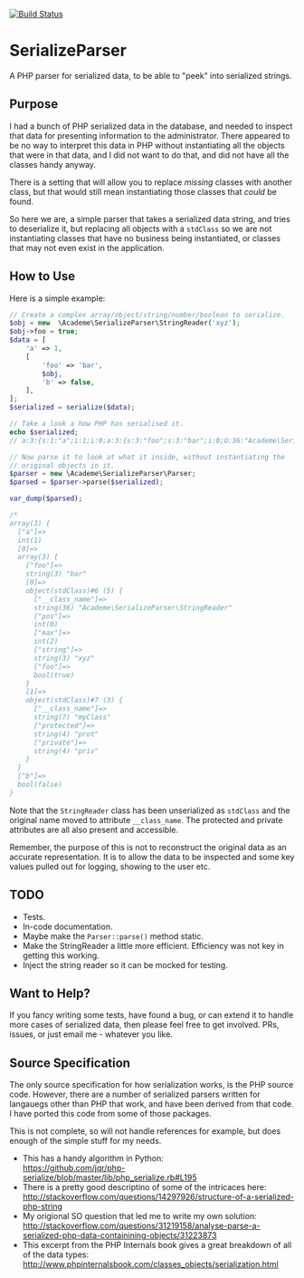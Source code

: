 [![Build Status](https://travis-ci.org/academe/SerializeParser.png?branch=master)](https://travis-ci.org/academe/SerializeParser)

# SerializeParser

A PHP parser for serialized data, to be able to "peek" into serialized strings.

## Purpose

I had a bunch of PHP serialized data in the database, and needed to inspect
that data for presenting information to the administrator. There appeared to be
no way to interpret this data in PHP without instantiating all the objects that
were in that data, and I did not want to do that, and did not have all the
classes handy anyway.

There is a setting that will allow you to replace *missing* classes with another
class, but that would still mean instantiating those classes that *could* be found.

So here we are, a simple parser that takes a serialized data string, and tries
to deserialize it, but replacing all objects with a `stdClass` so we are not
instantiating classes that have no business being instantiated, or classes that
may not even exist in the application.

## How to Use

Here is a simple example:

```php
// Create a complex array/object/string/number/boolean to serialize.
$obj = new  \Academe\SerializeParser\StringReader('xyz');
$obj->foo = true;
$data = [
    'a' => 1,
    [
        'foo' => 'bar',
        $obj,
        'b' => false,
    ],
];
$serialized = serialize($data);

// Take a look a how PHP has serialised it.
echo $serialized;
// a:3:{s:1:"a";i:1;i:0;a:3:{s:3:"foo";s:3:"bar";i:0;O:36:"Academe\SerializeParser\StringReader":4:{s:6:"*pos";i:0;s:6:"*max";i:2;s:9:"*string";s:3:"xyz";s:3:"foo";b:1;}i:1;O:7:"myClass":2:{s:12:"*protected";s:4:"prot";s:16:"myClassprivate";s:4:"priv";}}s:1:"b";b:0;}

// Now parse it to look at what it inside, without instantiating the
// original objects in it.
$parser = new \Academe\SerializeParser\Parser;
$parsed = $parser->parse($serialized);

var_dump($parsed);

/*
array(3) {
  ["a"]=>
  int(1)
  [0]=>
  array(3) {
    ["foo"]=>
    string(3) "bar"
    [0]=>
    object(stdClass)#6 (5) {
      ["__class_name"]=>
      string(36) "Academe\SerializeParser\StringReader"
      ["pos"]=>
      int(0)
      ["max"]=>
      int(2)
      ["string"]=>
      string(3) "xyz"
      ["foo"]=>
      bool(true)
    }
    [1]=>
    object(stdClass)#7 (3) {
      ["__class_name"]=>
      string(7) "myClass"
      ["protected"]=>
      string(4) "prot"
      ["private"]=>
      string(4) "priv"
    }
  }
  ["b"]=>
  bool(false)
}
```

Note that the `StringReader` class has been unserialized as `stdClass` and the original
name moved to attribute `__class_name`. The protected and private attributes are all
also present and accessible.

Remember, the purpose of this is not to reconstruct the original data as an accurate
representation. It is to allow the data to be inspected and some key values pulled out
for logging, showing to the user etc.

## TODO

* Tests.
* In-code documentation.
* Maybe make the `Parser::parse()` method static.
* Make the StringReader a little more efficient. Efficiency was not key in getting this working.
* Inject the string reader so it can be mocked for testing.

## Want to Help?

If you fancy writing some tests, have found a bug, or can extend it to handle more
cases of serialized data, then please feel free to get involved. PRs, issues, or just
email me - whatever you like.

## Source Specification

The only source specification for how serialization works, is the PHP source code.
However, there are a number of serialized parsers written for langauegs other than
PHP that work, and have been derived from that code. I have ported this code from
some of those packages.

This is not complete, so will not handle references for example, but does enough of
the simple stuff for my needs.

* This has a handy algorithm in Python:  
  https://github.com/jqr/php-serialize/blob/master/lib/php_serialize.rb#L195
* There is a pretty good descriptino of some of the intricaces here:  
  http://stackoverflow.com/questions/14297926/structure-of-a-serialized-php-string
* My origional SO question that led me to write my own solution:  
  http://stackoverflow.com/questions/31219158/analyse-parse-a-serialized-php-data-containining-objects/31223873
* This excerpt from the PHP Internals book gives a great breakdown of all of the data types:  
  http://www.phpinternalsbook.com/classes_objects/serialization.html

